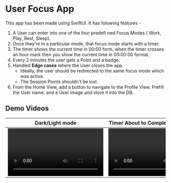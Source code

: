 # User Focus App 
This app has been made using SwiftUI. It has folowing features -
1. A User can enter into one of the four predefi ned Focus Modes ( Work, Play, Rest, Sleep).
2. Once they're in a particular mode, that focus mode starts with a timer.
3. The timer shows the current time in 00:00 form, when the timer crosses an hour mark then you show the current time in 00:00:00 format.
4. Every 2 minutes the user gets a Point and a badge.
5. Handled **Edge cases** where the User closes the app. 
   * Ideally, the user should be redirected to the same focus mode which was active. 
   * The Session Points shouldn't be lost. 
6. From the Home View, add a button to navigate to the Profile View. 
   Prefill the User name, and a User image and store it into the DB. 

## Demo Videos
| Dark/Light mode  | Timer About to Complete & Edge case |
| ------------- | ------------- |
|<video src="https://github.com/user-attachments/assets/932ecff5-3293-44e0-81a0-f5867d901be8">|<video src="https://github.com/user-attachments/assets/58970b8c-cb7d-4dcf-bf35-1df98b3b7945">|





